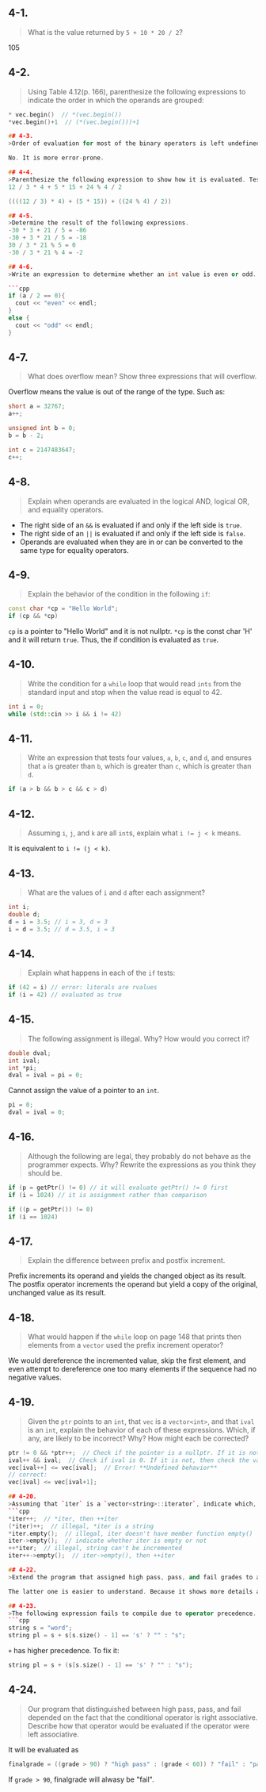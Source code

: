 ## 4-1. 
>What is the value returned by `5 + 10 * 20 / 2`?

105

## 4-2.
>Using Table 4.12(p. 166), parenthesize the following expressions to indicate the order in which the operands are grouped:
```cpp
* vec.begin()  // *(vec.begin())
*vec.begin()+1  // (*(vec.begin()))+1

## 4-3.
>Order of evaluation for most of the binary operators is left undefined to give the opportunities for optimization. This strategy presents a trade-off between efficient code generation and potential pitfalls in the use of the language by the programmer. Do you consider that an acceptable trade-off? Why or why not?

No. It is more error-prone.

## 4-4.
>Parenthesize the following expression to show how it is evaluated. Test your answer by compiling the expression (without parentheses) and printing its result.
12 / 3 * 4 + 5 * 15 + 24 % 4 / 2

((((12 / 3) * 4) + (5 * 15)) + ((24 % 4) / 2))

## 4-5.
>Determine the result of the following expressions.
-30 * 3 + 21 / 5 = -86
-30 + 3 * 21 / 5 = -18
30 / 3 * 21 % 5 = 0
-30 / 3 * 21 % 4 = -2

## 4-6.
>Write an expression to determine whether an int value is even or odd.

```cpp
if (a / 2 == 0){
  cout << "even" << endl;
}
else {
  cout << "odd" << endl;
}
```

## 4-7.
>What does overflow mean? Show three expressions that will overflow.

Overflow means the value is out of the range of the type. Such as:
```cpp
short a = 32767;
a++;

unsigned int b = 0;
b = b - 2;

int c = 2147483647;
c++;
```

## 4-8.
>Explain when operands are evaluated in the logical AND, logical OR, and equality operators.

* The right side of an `&&` is evaluated if and only if the left side is `true`.
* The right side of an `||` is evaluated if and only if the left side is `false`.
* Operands are evaluated when they are in or can be converted to the same type for equality operators.

## 4-9.
>Explain the behavior of the condition in the following `if`:
```cpp
const char *cp = "Hello World";
if (cp && *cp)
```

`cp` is a pointer to "Hello World" and it is not nullptr. `*cp` is the const char 'H' and it will return `true`. Thus, the if condition is evaluated as `true`.

## 4-10.
>Write the condition for a `while` loop that would read `ints` from the standard input and stop when the value read is equal to 42.

```cpp
int i = 0;
while (std::cin >> i && i != 42)
```

## 4-11.
>Write an expression that tests four values, `a`, `b`, `c`, and `d`, and ensures that `a` is greater than `b`, which is greater than `c`, which is greater than `d`.

```cpp
if (a > b && b > c && c > d)
```

## 4-12.
>Assuming `i`, `j`, and `k` are all `int`s, explain what `i != j < k` means.

It is equivalent to `i != (j < k)`.

## 4-13.
>What are the values of `i` and `d` after each assignment?
```cpp
int i;
double d;
d = i = 3.5; // i = 3, d = 3
i = d = 3.5; // d = 3.5, i = 3
```

## 4-14.
>Explain what happens in each of the `if` tests:
```cpp
if (42 = i) // error: literals are rvalues
if (i = 42) // evaluated as true
```

## 4-15.
>The following assignment is illegal. Why? How would you correct it?
```cpp
double dval;
int ival;
int *pi;
dval = ival = pi = 0;
```

Cannot assign the value of a pointer to an `int`.
```cpp
pi = 0;
dval = ival = 0;
```

## 4-16.
>Although the following are legal, they probably do not behave as the programmer expects. Why? Rewrite the expressions as you think they should be.
```cpp
if (p = getPtr() != 0) // it will evaluate getPtr() != 0 first
if (i = 1024) // it is assignment rather than comparison
```

```cpp
if ((p = getPtr()) != 0)
if (i == 1024)
```

## 4-17.
>Explain the difference between prefix and postfix increment.

Prefix increments its operand and yields the changed object as its result. The postfix operator increments the operand but yield a copy of the original, unchanged value as its result.

## 4-18.
>What would happen if the `while` loop on page 148 that prints then elements from a `vector` used the prefix increment operator?

We would dereference the incremented value, skip the first element, and even attempt to dereference one too many elements if the sequence had no negative values.

## 4-19.
>Given the `ptr` points to an `int`, that `vec` is a `vector<int>`, and that `ival` is an `int`, explain the behavior of each of these expressions. Which, if any, are likely to be incorrect? Why? How might each be corrected?
```cpp
ptr != 0 && *ptr++;  // Check if the pointer is a nullptr. If it is not, then check the value it points to
ival++ && ival;  // Check if ival is 0. If it is not, then check the value of ival incremented by 1
vec[ival++] <= vec[ival];  // Error! **Undefined behavior**
// correct:
vec[ival] <= vec[ival+1];

## 4-20.
>Assuming that `iter` is a `vector<string>::iterator`, indicate which, if any, of the following expressions are legal. Explain the behavior of the legal expressions and why those aren't legal are in error.
```cpp
*iter++;  // *iter, then ++iter
(*iter)++;  // illegal, *iter is a string
*iter.empty();  // illegal, iter doesn't have member function empty()
iter->empty();  // indicate whether iter is empty or not
++*iter;  // illegal, string can't be incremented
iter++->empty();  // iter->empty(), then ++iter

## 4-22.
>Extend the program that assigned high pass, pass, and fail grades to also assign low pass for grades between 60 and 75 inclusive. Write two versions: One version that uses only conditional operators; the other should use one or more `if` statements. Which version do you think is easier to understand and why?

The latter one is easier to understand. Because it shows more details about the conditions.

## 4-23.
>The following expression fails to compile due to operator precedence. Using Table 4.12 (p.166), explain why it fails. How would you fix it?
```cpp
string s = "word";
string pl = s + s[s.size() - 1] == 's' ? "" : "s";
```

`+` has higher precedence. To fix it:
```cpp
string pl = s + (s[s.size() - 1] == 's' ? "" : "s");
```

## 4-24.
>Our program that distinguished between high pass, pass, and fail depended on the fact that the conditional operator is right associative. Describe how that operator would be evaluated if the operator were left associative.

It will be evaluated as 
```cpp
finalgrade = ((grade > 90) ? "high pass" : (grade < 60)) ? "fail" : "pass";
```
If `grade > 90`, finalgrade will alwasy be "fail".
